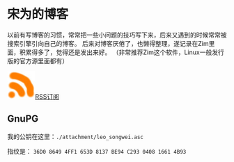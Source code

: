 宋为的博客
==========

以前有写博客的习惯，常常把一些小问题的技巧写下来，后来又遇到的时候常常被搜索引擎引向自己的博客。
后来对博客厌倦了，也懒得整理，遂记录在Zim里面，积累得多了，觉得还是发出来好。
（非常推荐Zim这个软件，Linux一般发行版的官方源里面都有）

<img src="./attachment/rss.jpg" />[RSS订阅](https://raw.githubusercontent.com/leosongwei/blog/master/rss.xml)

## GnuPG
我的公钥在这里：`./attachment/leo_songwei.asc`

指纹是：
`36D0 8649 4FF1 653D 8137 BE94 C293 0408 1661 4B93`
